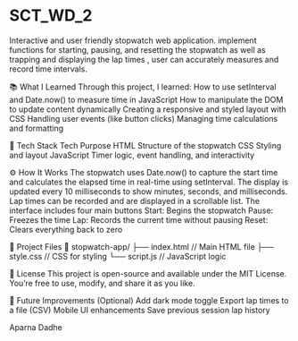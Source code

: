# SCT_WD_2
Interactive and user friendly stopwatch web application. implement functions for starting, pausing, and resetting the stopwatch as well as trapping and displaying the lap times , user can accurately measures and record time intervals.

📚 What I Learned
Through this project, I learned:
How to use setInterval and Date.now() to measure time in JavaScript
How to manipulate the DOM to update content dynamically
Creating a responsive and styled layout with CSS
Handling user events (like button clicks)
Managing time calculations and formatting

🧰 Tech Stack
Tech	Purpose
HTML	Structure of the stopwatch
CSS	Styling and layout
JavaScript	Timer logic, event handling, and interactivity

⚙️ How It Works
The stopwatch uses Date.now() to capture the start time and calculates the elapsed time in real-time using setInterval.
The display is updated every 10 milliseconds to show minutes, seconds, and milliseconds.
Lap times can be recorded and are displayed in a scrollable list.
The interface includes four main buttons
Start: Begins the stopwatch
Pause: Freezes the time
Lap: Records the current time without pausing
Reset: Clears everything back to zero

📁 Project Files
📁 stopwatch-app/
├── index.html     // Main HTML file
├── style.css      // CSS for styling
└── script.js      // JavaScript logic

📝 License
This project is open-source and available under the MIT License.
You’re free to use, modify, and share it as you like.

🚀 Future Improvements (Optional)
Add dark mode toggle
Export lap times to a file (CSV)
Mobile UI enhancements
Save previous session lap history

Aparna Dadhe
